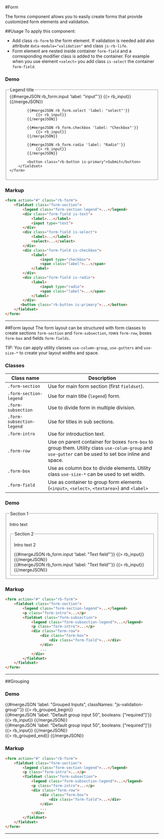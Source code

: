 #Form
<p class="docs-intro">The forms component allows you to easily create forms that provide customized form elements and validation.</p>

##Usage
To apply this component:
- Add class `rb-form` to the form element. If validation is needed add also attribute `data-module="validation"` and class `js-rb-life`.
- Form element are nested inside container `form-field` and a corresponding modifier class is added to the container. For example when you use element `<select>` you
add class `is-select` the container `form-field`.

<h3 class="docs-example-title">Demo</h3>
<div class="docs-example">
    <form action="#" class="rb-form">
        <fieldset  class="form-section">
            <legend class="form-section-legend">Legend title</legend>
            {{#mergeJSON rb_form.input 'label: "input"'}}
                {{> rb_input}}
            {{/mergeJSON}}
            
            {{#mergeJSON rb_form.select 'label: "select"'}}
                {{> rb_input}}
            {{/mergeJSON}}
            
            {{#mergeJSON rb_form.checkbox 'label: "Checkbox"'}}
                {{> rb_input}}
            {{/mergeJSON}}

            {{#mergeJSON rb_form.radio 'label: "Radio"'}}
                {{> rb_input}}
            {{/mergeJSON}}

            <button class="rb-button is-primary">Submit</button>
        </fieldset>
    </form>
</div>


<h3 class="docs-example-title">Markup</h3>

```html
<form action="#" class="rb-form">
    <fieldset class="form-section">
        <legend class="form-section-legend">...</legend>
        <div class="form-field is-text">
            <label>...</label>
            <input type="text">
        </div>
        <div class="form-field is-select">
            <label>...</label>
            <select>...</select>
        </div>
        <div class="form-field is-checkbox">
            <label>
                <input type="checkbox">
                <span class="label">...</span>
            </label>
        </div>
        <div class="form-field is-radio">
            <label>
                <input type="radio">
                <span class="label">...</span>
            </label>
        </div>
       <button class="rb-button is-primary">...</button>
    </fieldset>
</form>
```
<hr>

##Form layout
The form layout can be structured with form classes to create sections `form-section` and `form-subsection`,
rows `form-row`, boxes `form-box` and fields `form-fields`.

TIP: You can apply utility classes `use-column-group`, `use-gutters` and `use-size-*` to create your layout widths and space.

<h3 class="docs-example-title">Classes</h3>

| Class name | Description
| ------------- |-------------|
| `.form-section` | Use for main form section (first `fieldset`).|
| `.form-section-legend` | Use for main title (`legend`) form. |
| `.form-subsection`| Use to divide form in multiple division. |
| `.form-subsection-legend`| Use for titles in sub sections. |
|`.form-intro`| Use for introduction text. |
| `.form-row` | Use on parent container for boxes `form-box` to group them. Utility class `use-colum-group` and `use-gutter` can be used to set box inline and space.|
| `.form-box` | Use as column box to divide elements. Utility class `use-size-*` can be used to set width. |
| `.form-field`| Use as container to group form elements (`<input>`, `<select>`, `<textarea>`) and `<label>`  |


<h3 class="docs-example-title">Demo</h3>
<div class="docs-example">
    <form action="#" class="rb-form">
        <fieldset class="form-section">
            <legend class="form-section-legend">Section 1</legend>
            <p class="form-intro">Intro text</p>
            <fieldset class="form-subsection">
                <legend class="form-subsection-legend">Section 2</legend>
                <p class="form-intro">Intro text 2</p>
                <div class="form-row use-column-group use-gutters">
                    <div class="form-box use-size-50">
                        <div class="form-field">
                            {{#mergeJSON rb_form.input 'label: "Text field"'}}
                                {{> rb_input}}
                            {{/mergeJSON}}
                        </div>
                    </div>
                    <div class="form-box use-size-50">
                        <div class="form-field">
                            {{#mergeJSON rb_form.input 'label: "Text field"'}}
                                {{> rb_input}}
                            {{/mergeJSON}}
                        </div>
                    </div>
                </div>
            </fieldset>
        </fieldset>
    </form>
</div>


<h3 class="docs-example-title">Markup</h3>

```html
<form action="#" class="rb-form">
    <fieldset class="form-section">
        <legend class="form-section-legend">...</legend>
        <p class="form-intro">...</p>
        <fieldset class="form-subsection">
            <legend class="form-subsection-legend">...</legend>
            <p class="form-intro">...</p>
            <div class="form-row">
                <div class="form-box">
                    <div class="form-field">...</div>
                </div>
                ...
            </div>
        </fieldset>
    </fieldset>
</form>
```
<hr>

##Grouping

<h3 class="docs-example-title">Demo</h3>
<div class="docs-example">
    <form action="#" class="rb-form">
        {{#mergeJSON 'label: "Grouped Inputs", classNames: "js-validation-group"'}}
        {{> rb_grouped_begin}}
        <div class="form-row use-column-group use-gutters">
            <div class="form-box use-size-50">
                {{#mergeJSON 'label: "Default group input 50",  booleans: ["required"]'}}
                    {{> rb_input}}
                {{/mergeJSON}}
            </div>
            <div class="form-box use-size-50">
                {{#mergeJSON  'label: "Default group input 50",  booleans: ["required"]'}}
                    {{> rb_input}}
                {{/mergeJSON}}
            </div>
        </div>        
        {{> rb_grouped_end}}
        {{/mergeJSON}}
    </form>        
</div>        


<h3 class="docs-example-title">Markup</h3>

```html
<form action="#" class="rb-form">
    <fieldset class="form-section">
        <legend class="form-section-legend">...</legend>
        <p class="form-intro">...</p>
        <fieldset class="form-subsection">
            <legend class="form-subsection-legend">...</legend>
            <p class="form-intro">...</p>
            <div class="form-row">
                <div class="form-box">
                    <div class="form-field">...</div>
                </div>
                ...
            </div>
        </fieldset>
    </fieldset>
</form>
```
<hr>